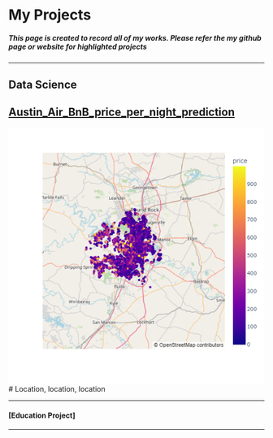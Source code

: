 # My Projects

##### This page is created to record all of my works. Please refer the my github page or website for highlighted projects

---
## Data Science
## [Austin_Air_BnB_price_per_night_prediction](https://github.com/Khaihuyennguyen/Austin_Air_BnB_price_per_night_prediction)
<img src="images/Austin_Air_BnB.png"/>
# Location, location, location


---
#### [Education Project]

---



